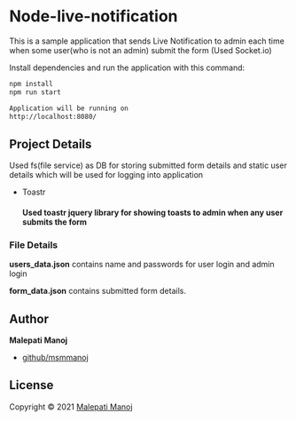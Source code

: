 # Node-live-notification

This is a sample application that sends Live Notification to admin each time 
when some user(who is not an admin) submit the form (Used Socket.io)

Install dependencies and run the application with this command:

```bash
npm install
npm run start

Application will be running on
http://localhost:8080/
```

## Project Details
Used fs(file service) as DB for storing submitted form details and static user details which will be used for logging into application


* Toastr
  #### Used toastr jquery library for showing toasts to admin when any user submits the form


### File Details
**users_data.json** contains name and passwords for user login and admin login

**form_data.json** contains submitted form details.

## Author

**Malepati Manoj**
* [github/msmmanoj](https://github.com/msmmanoj)

## License
Copyright © 2021 [Malepati Manoj](https://github.com/msmmanoj)
